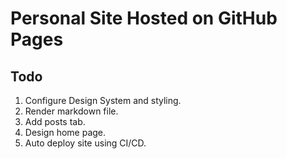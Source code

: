 # Personal Site Hosted on GitHub Pages

## Todo

1. Configure Design System and styling.
2. Render markdown file.
3. Add posts tab.
4. Design home page.
5. Auto deploy site using CI/CD.